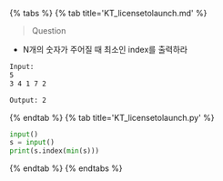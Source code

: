 {% tabs %}
{% tab title='KT_licensetolaunch.md' %}

> Question

* N개의 숫자가 주어질 때 최소인 index를 출력하라

```txt
Input:
5
3 4 1 7 2

Output: 2
```

{% endtab %}
{% tab title='KT_licensetolaunch.py' %}

```py
input()
s = input()
print(s.index(min(s)))
```

{% endtab %}
{% endtabs %}

